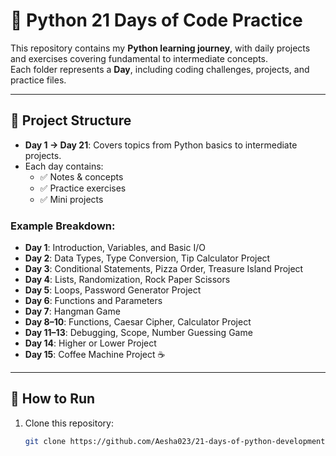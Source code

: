 # 🐍 Python 21 Days of Code Practice

This repository contains my **Python learning journey**, with daily projects and exercises covering fundamental to intermediate concepts.  
Each folder represents a **Day**, including coding challenges, projects, and practice files.

---

## 📂 Project Structure

- **Day 1 → Day 21**: Covers topics from Python basics to intermediate projects.
- Each day contains:
  - ✅ Notes & concepts  
  - ✅ Practice exercises  
  - ✅ Mini projects  

### Example Breakdown:
- **Day 1**: Introduction, Variables, and Basic I/O  
- **Day 2**: Data Types, Type Conversion, Tip Calculator Project  
- **Day 3**: Conditional Statements, Pizza Order, Treasure Island Project  
- **Day 4**: Lists, Randomization, Rock Paper Scissors  
- **Day 5**: Loops, Password Generator Project  
- **Day 6**: Functions and Parameters  
- **Day 7**: Hangman Game  
- **Day 8–10**: Functions, Caesar Cipher, Calculator Project  
- **Day 11–13**: Debugging, Scope, Number Guessing Game  
- **Day 14**: Higher or Lower Project  
- **Day 15**: Coffee Machine Project ☕

---

## 🚀 How to Run

1. Clone this repository:
   ```bash
   git clone https://github.com/Aesha023/21-days-of-python-development.git
